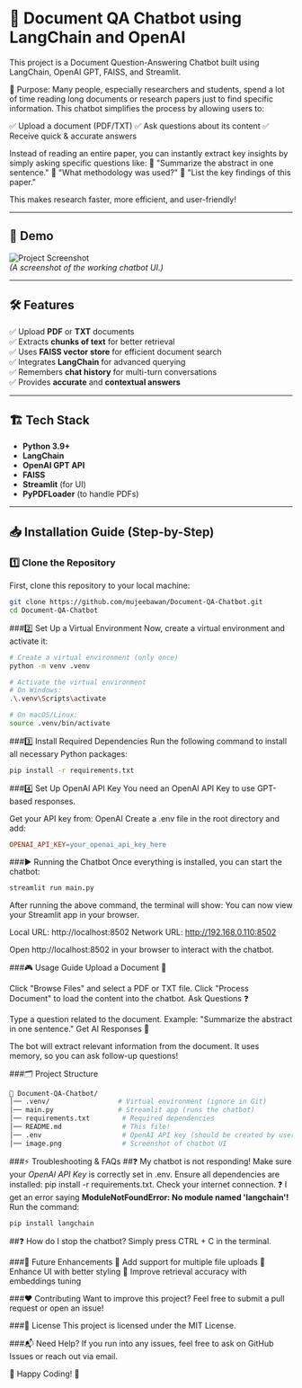 # 📄 Document QA Chatbot using LangChain and OpenAI

This project is a Document Question-Answering Chatbot built using LangChain, OpenAI GPT, FAISS, and Streamlit.

🚀 Purpose:
Many people, especially researchers and students, spend a lot of time reading long documents or research papers just to find specific information. This chatbot simplifies the process by allowing users to:

✅ Upload a document (PDF/TXT)
✅ Ask questions about its content
✅ Receive quick & accurate answers

Instead of reading an entire paper, you can instantly extract key insights by simply asking specific questions like:
💬 "Summarize the abstract in one sentence."
💬 "What methodology was used?"
💬 "List the key findings of this paper."

This makes research faster, more efficient, and user-friendly!

---

## 🚀 Demo
![Project Screenshot](./image.png)  
*(A screenshot of the working chatbot UI.)*

---

## 🛠 Features
✅ Upload **PDF** or **TXT** documents  
✅ Extracts **chunks of text** for better retrieval  
✅ Uses **FAISS vector store** for efficient document search  
✅ Integrates **LangChain** for advanced querying  
✅ Remembers **chat history** for multi-turn conversations  
✅ Provides **accurate** and **contextual answers**  

---

## 🏗 Tech Stack
- **Python 3.9+**
- **LangChain**
- **OpenAI GPT API**
- **FAISS**
- **Streamlit** (for UI)
- **PyPDFLoader** (to handle PDFs)

---

## 📥 Installation Guide (Step-by-Step)

### 1️⃣ Clone the Repository
First, clone this repository to your local machine:
```bash
git clone https://github.com/mujeebawan/Document-QA-Chatbot.git
cd Document-QA-Chatbot
```
###2️⃣ Set Up a Virtual Environment
Now, create a virtual environment and activate it:

```bash
# Create a virtual environment (only once)
python -m venv .venv  

# Activate the virtual environment
# On Windows:
.\.venv\Scripts\activate

# On macOS/Linux:
source .venv/bin/activate
```
###3️⃣ Install Required Dependencies
Run the following command to install all necessary Python packages:
```bash
pip install -r requirements.txt
```

###4️⃣ Set Up OpenAI API Key
You need an OpenAI API Key to use GPT-based responses.

Get your API key from: OpenAI
Create a .env file in the root directory and add:

```makefile
OPENAI_API_KEY=your_openai_api_key_here

```

###▶️ Running the Chatbot
Once everything is installed, you can start the chatbot:
```bash
streamlit run main.py
```

After running the above command, the terminal will show:
You can now view your Streamlit app in your browser.

  Local URL: http://localhost:8502
  Network URL: http://192.168.0.110:8502

Open http://localhost:8502 in your browser to interact with the chatbot.

###🎮 Usage Guide
Upload a Document 📂

Click "Browse Files" and select a PDF or TXT file.
Click "Process Document" to load the content into the chatbot.
Ask Questions ❓

Type a question related to the document.
Example: "Summarize the abstract in one sentence."
Get AI Responses 🤖

The bot will extract relevant information from the document.
It uses memory, so you can ask follow-up questions!

###🗂 Project Structure
```bash
📂 Document-QA-Chatbot/
│── .venv/                 # Virtual environment (ignore in Git)
│── main.py                # Streamlit app (runs the chatbot)
│── requirements.txt        # Required dependencies
│── README.md               # This file!
│── .env                    # OpenAI API key (should be created by user)
│── image.png               # Screenshot of chatbot UI

```

###⚡ Troubleshooting & FAQs
##❓ My chatbot is not responding!
Make sure your *OpenAI API Key* is correctly set in .env.
Ensure all dependencies are installed: pip install -r requirements.txt.
Check your internet connection.
❓ I get an error saying **ModuleNotFoundError: No module named 'langchain'!**
Run the command:
```bash
pip install langchain
```
##❓ How do I stop the chatbot?
Simply press CTRL + C in the terminal.

###📌 Future Enhancements
🔹 Add support for multiple file uploads
🔹 Enhance UI with better styling
🔹 Improve retrieval accuracy with embeddings tuning

###❤️ Contributing
Want to improve this project? Feel free to submit a pull request or open an issue!

###📜 License
This project is licensed under the MIT License.

###📬 Need Help?
If you run into any issues, feel free to ask on GitHub Issues or reach out via email.

📌 Happy Coding! 🎉
